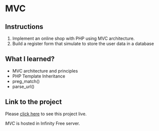 # MVC

## Instructions
1. Implement an online shop with PHP using MVC architecture.
2. Build a register form that simulate to store the user data in a database 
 
## What I learned?
- MVC architecture and principles
- PHP Template Inheritance
- preg_match()
- parse_url()

## Link to the project
Please [click here](http://foc-dwes.epizy.com/dwes/05/index.php) to see this project live.

*MVC* is hosted in Infinity Free server.
